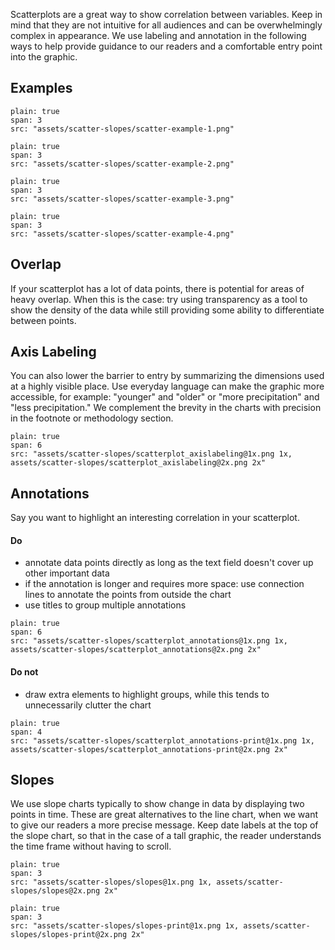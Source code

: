 
Scatterplots are a great way to show correlation between variables. Keep in mind that they are not intuitive for all audiences and can be overwhelmingly complex in appearance. We use labeling and annotation in the following ways to help provide guidance to our readers and a comfortable entry point into the graphic.



## Examples

```image
plain: true
span: 3
src: "assets/scatter-slopes/scatter-example-1.png"
```

```image
plain: true
span: 3
src: "assets/scatter-slopes/scatter-example-2.png"
```

```image
plain: true
span: 3
src: "assets/scatter-slopes/scatter-example-3.png"
```

```image
plain: true
span: 3
src: "assets/scatter-slopes/scatter-example-4.png"
```



## Overlap
If your scatterplot has a lot of data points, there is potential for areas of heavy overlap. When this is the case: try using transparency as a tool to show the density of the data while still providing some ability to differentiate between points.

## Axis Labeling
You can also lower the barrier to entry by summarizing the dimensions used at a highly visible place. Use everyday language can make the graphic more accessible, for example: "younger" and "older" or "more precipitation" and "less precipitation." We complement the brevity in the charts with precision in the footnote or methodology section.

```image
plain: true
span: 6
src: "assets/scatter-slopes/scatterplot_axislabeling@1x.png 1x, assets/scatter-slopes/scatterplot_axislabeling@2x.png 2x"
```

## Annotations
Say you want to highlight an interesting correlation in your scatterplot.

#### Do
- annotate data points directly as long as the text field doesn't cover up other important data
- if the annotation is longer and requires more space: use connection lines to annotate the points from outside the chart
- use titles to group multiple annotations

```image
plain: true
span: 6
src: "assets/scatter-slopes/scatterplot_annotations@1x.png 1x, assets/scatter-slopes/scatterplot_annotations@2x.png 2x"
```
#### Do not
- draw extra elements to highlight groups, while this tends to unnecessarily clutter the chart

```image
plain: true
span: 4
src: "assets/scatter-slopes/scatterplot_annotations-print@1x.png 1x, assets/scatter-slopes/scatterplot_annotations-print@2x.png 2x"
```

## Slopes
We use slope charts typically to show change in data by displaying two points in time. These are great alternatives to the line chart, when we want to give our readers a more precise message. Keep date labels at the top of the slope chart, so that in the case of a tall graphic, the reader understands the time frame without having to scroll.

```image
plain: true
span: 3
src: "assets/scatter-slopes/slopes@1x.png 1x, assets/scatter-slopes/slopes@2x.png 2x"
```

```image
plain: true
span: 3
src: "assets/scatter-slopes/slopes-print@1x.png 1x, assets/scatter-slopes/slopes-print@2x.png 2x"
```



